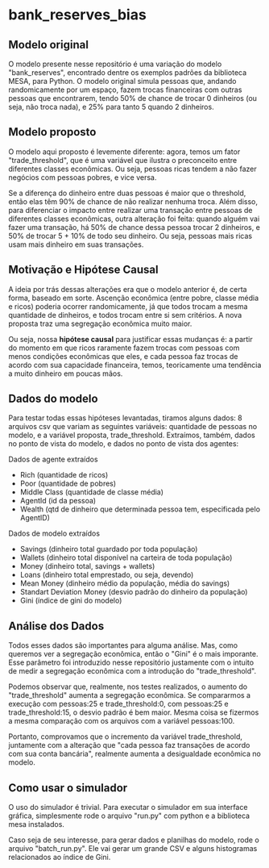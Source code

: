 # bank_reserves_bias

## Modelo original

O modelo presente nesse repositório é uma variação do modelo "bank_reserves", encontrado dentre os exemplos padrões da biblioteca MESA, para Python. O modelo original simula pessoas que, andando randomicamente por um espaço, fazem trocas financeiras com outras pessoas que encontrarem, tendo 50% de chance de trocar 0 dinheiros (ou seja, não troca nada), e 25% para tanto 5 quando 2 dinheiros.

## Modelo proposto

O modelo aqui proposto é levemente diferente: agora, temos um fator "trade_threshold", que é uma variável que ilustra o preconceito entre diferentes classes econômicas. Ou seja, pessoas ricas tendem a não fazer negócios com pessoas pobres, e vice versa.

Se a diferença do dinheiro entre duas pessoas é maior que o threshold, então elas têm 90% de chance de não realizar nenhuma troca. Além disso, para diferenciar o impacto entre realizar uma transação entre pessoas de diferentes classes econômicas, outra alteração foi feita: quando alguém vai fazer uma transação, há 50% de chance dessa pessoa trocar 2 dinheiros, e 50% de trocar 5 + 10% de todo seu dinheiro. Ou seja, pessoas mais ricas usam mais dinheiro em suas transações.

## Motivação e Hipótese Causal

A ideia por trás dessas alterações era que o modelo anterior é, de certa forma, baseado em sorte. Ascenção econômica (entre pobre, classe média e ricos) poderia ocorrer randomicamente, já que todos trocam a mesma quantidade de dinheiros, e todos trocam entre si sem critérios. A nova proposta traz uma segregação econômica muito maior.

Ou seja, nossa **hipótese causal** para justificar essas mudanças é: a partir do momento em que ricos raramente fazem trocas com pessoas com menos condições econômicas que eles, e cada pessoa faz trocas de acordo com sua capacidade financeira, temos, teoricamente uma tendência a muito dinheiro em poucas mãos.

## Dados do modelo

Para testar todas essas hipóteses levantadas, tiramos alguns dados: 8 arquivos csv que variam as seguintes variáveis: quantidade de pessoas no modelo, e a variável proposta, trade_threshold. Extraímos, também, dados no ponto de vista do modelo, e dados no ponto de vista dos agentes:

Dados de agente extraídos

- Rich (quantidade de ricos)
- Poor (quantidade de pobres)
- Middle Class (quantidade de classe média)
- AgentId (id da pessoa)
- Wealth (qtd de dinheiro que determinada pessoa tem, especificada pelo AgentID)

Dados de modelo extraídos

- Savings (dinheiro total guardado por toda população)
- Wallets (dinheiro total disponível na carteira de toda população)
- Money (dinheiro total, savings + wallets)
- Loans (dinheiro total emprestado, ou seja, devendo)
- Mean Money (dinheiro médio da população, média do savings)
- Standart Deviation Money (desvio padrão do dinheiro da população)
- Gini (índice de gini do modelo)

## Análise dos Dados

Todos esses dados são importantes para alguma análise. Mas, como queremos ver a segregação econômica, então o "Gini" é o mais imporante. Esse parâmetro foi introduzido nesse repositório justamente com o intuito de medir a segregação econômica com a introdução do "trade_threshold".

Podemos observar que, realmente, nos testes realizados, o aumento do "trade_threshold" aumenta a segregação econômica. Se compararmos a execução com  pessoas:25 e trade_threshold:0, com pessoas:25 e trade_threshold:15, o desvio padrão é bem maior. Mesma coisa se fizermos a mesma comparação com os arquivos com a variável pessoas:100.

Portanto, comprovamos que o incremento da variável trade_threshold, juntamente com a alteração que "cada pessoa faz transações de acordo com sua conta bancária", realmente aumenta a desigualdade econômica no modelo.

## Como usar o simulador

O uso do simulador é trivial. Para executar o simulador em sua interface gráfica, simplesmente rode o arquivo "run.py" com python e a biblioteca mesa instalados.

Caso seja de seu interesse, para gerar dados e planilhas do modelo, rode o arquivo "batch_run.py". Ele vai gerar um grande CSV e alguns histogramas relacionados ao índice de Gini.
